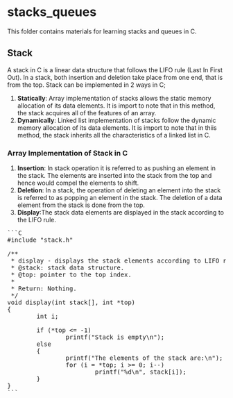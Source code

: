 # stacks_queues
This folder contains materials for learning stacks and queues in C.
## Stack
A stack in C is a linear data structure that follows the LIFO rule (Last In First Out). In a stack, both insertion and deletion take place from one end, that is from the top. Stack can be implemented in 2 ways in C;
1. **Statically**: Array implementation of stacks allows the static memory allocation of its data elements. It is import to note that in this method, the stack acquires all of the features of an array.
2. **Dynamically**: Linked list implementation of stacks follow the dynamic memory allocation of its data elements. It is import to note that in thiis method, the stack inherits all the characteristics of a linked list in C.

### Array Implementation of Stack in C
1. **Insertion**: In stack operation it is referred to as pushing an element in the stack. The elements are inserted into the stack from the top and hence would compel the elements to shift.
2. **Deletion**: In a stack, the operation of deleting an element into the stack is referred to as popping an element in the stack. The deletion of a data element from the stack is done from the top.
3. **Display**:The stack data elements are displayed in the stack according to the LIFO rule. 
<pre>
```C
#include "stack.h"

/**
 * display - displays the stack elements according to LIFO rule.
 * @stack: stack data structure.
 * @top: pointer to the top index.
 *
 * Return: Nothing.
 */
void display(int stack[], int *top)
{
        int i;

        if (*top <= -1)
                printf("Stack is empty\n");
        else
        {
                printf("The elements of the stack are:\n");
                for (i = *top; i >= 0; i--)
                        printf("%d\n", stack[i]);
        }
}
```
</pre>
